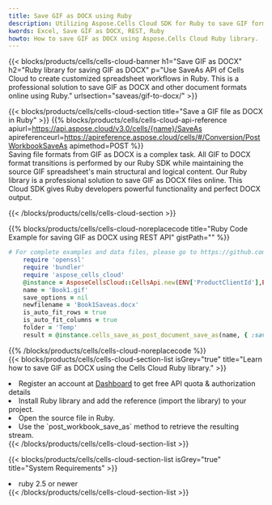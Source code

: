 ```yaml
---
title: Save GIF as DOCX using Ruby 
description: Utilizing Aspose.Cells Cloud SDK for Ruby to save GIF format file as DOCX format file. 
kwords: Excel, Save GIF as DOCX, REST, Ruby
howto: How to save GIF as DOCX using Aspose.Cells Cloud Ruby library.
---
```



{{< blocks/products/cells/cells-cloud-banner h1="Save GIF as DOCX" h2="Ruby library for saving GIF as DOCX" p="Use SaveAs API of Cells Cloud to create customized spreadsheet workflows in Ruby. This is a professional solution to save GIF as DOCX and other document formats online using Ruby." urlsection="saveas/gif-to-docx/" >}}

{{< blocks/products/cells/cells-cloud-section  title="Save a GIF file as DOCX in Ruby" >}}
{{% blocks/products/cells/cells-cloud-api-reference  apiurl=https://api.aspose.cloud/v3.0/cells/{name}/SaveAs  apireferenceurl=https://apireference.aspose.cloud/cells/#/Conversion/PostWorkbookSaveAs  apimethod=POST %}}
<br/>
Saving file formats from GIF as DOCX is a complex task. All GIF to DOCX format transitions is performed by our Ruby SDK while maintaining the source GIF spreadsheet's main structural and logical content. Our Ruby library is a professional solution to save GIF as DOCX files online. This Cloud SDK gives Ruby developers powerful functionality and perfect DOCX output.

{{< /blocks/products/cells/cells-cloud-section >}}

{{% blocks/products/cells/cells-cloud-noreplacecode title="Ruby Code Example for saving GIF as DOCX using REST API" gistPath="" %}}
  
```ruby
# For complete examples and data files, please go to https://github.com/aspose-cells-cloud/aspose-cells-cloud-ruby/
    require 'openssl'
    require 'bundler'
    require 'aspose_cells_cloud'
    @instance = AsposeCellsCloud::CellsApi.new(ENV['ProductClientId'],ENV['ProductClientSecret'])
    name = 'Book1.gif'
    save_options = nil
    newfilename = 'Book1Saveas.docx'
    is_auto_fit_rows = true
    is_auto_fit_columns = true
    folder = 'Temp'
    result = @instance.cells_save_as_post_document_save_as(name, { :save_options=>save_options, :newfilename=>(folder+"/"+newfilename), :is_auto_fit_rows=>is_auto_fit_rows, :is_auto_fit_columns=>is_auto_fit_columns, :folder=>folder})
```
  
{{% /blocks/products/cells/cells-cloud-noreplacecode  %}}
<br/>
{{< blocks/products/cells/cells-cloud-section-list isGrey="true"  title="Learn how to save GIF as DOCX using the Cells Cloud Ruby library." >}}
<li>Register an account at <a href="https://dashboard.aspose.cloud/">Dashboard</a> to get free API quota & authorization details</li>
<li>Install Ruby library and add the reference (import the library) to your project.</li>
<li>Open the source file in Ruby.</li>
<li>Use the `post_workbook_save_as` method to retrieve the resulting stream.</li>
{{< /blocks/products/cells/cells-cloud-section-list >}}

{{< blocks/products/cells/cells-cloud-section-list isGrey="true"  title="System Requirements" >}}
<li>ruby 2.5 or newer</li>
{{< /blocks/products/cells/cells-cloud-section-list >}}
